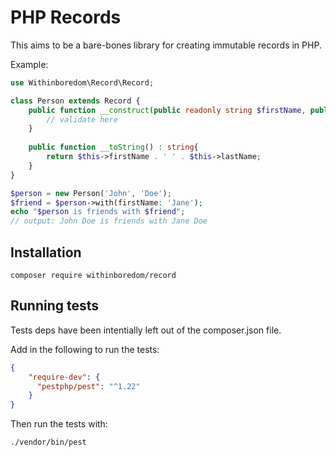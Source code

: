 # PHP Records

This aims to be a bare-bones library for creating immutable records in PHP.

Example:

```php
use Withinboredom\Record\Record;

class Person extends Record {
    public function __construct(public readonly string $firstName, public readonly string $lastName) {
        // validate here
    }
    
    public function __toString() : string{
        return $this->firstName . ' ' . $this->lastName;
    }
}

$person = new Person('John', 'Doe');
$friend = $person->with(firstName: 'Jane');
echo "$person is friends with $friend";
// output: John Doe is friends with Jane Doe
```

## Installation

```
composer require withinboredom/record
```

## Running tests

Tests deps have been intentially left out of the composer.json file.

Add in the following to run the tests:

```json
{
    "require-dev": {
      "pestphp/pest": "^1.22"
    }
}
```

Then run the tests with:

```
./vendor/bin/pest
```